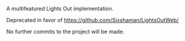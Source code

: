 A multifeatured Lights Out implementation.

Deprecated in favor of https://github.com/Sixshaman/LightsOutWeb/

No further commits to the project will be made.
